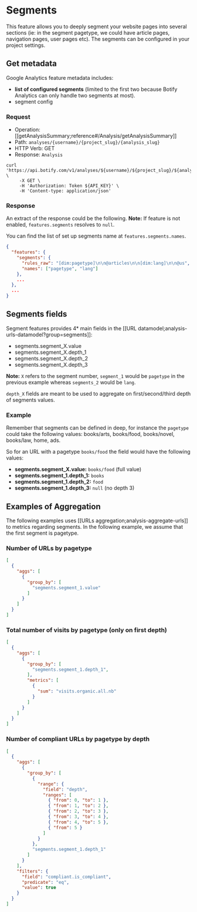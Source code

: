 # Segments

This feature allows you to deeply segment your website pages into several sections (ie: in the segment pagetype, we could have article pages, navigation pages, user pages etc).
The segments can be configured in your project settings.


## Get metadata

Google Analytics feature metadata includes:
- **list of configured segments** (limited to the first two because Botify Analytics can only handle two segments at most).
- segment config

### Request

- Operation: [[getAnalysisSummary;reference#/Analysis/getAnalysisSummary]]
- Path: `analyses/{username}/{project_slug}/{analysis_slug}`
- HTTP Verb: GET
- Response: `Analysis`

```SH
curl 'https://api.botify.com/v1/analyses/${username}/${project_slug}/${analysis_slug}' \
     -X GET \
     -H 'Authorization: Token ${API_KEY}' \
     -H 'Content-type: application/json'
```

### Response

An extract of the response could be the following.
**Note:** If feature is not enabled, `features.segments` resolves to `null`.

You can find the list of set up segments name at `features.segments.names`.

```JSON
{
  "features": {
    "segments": {
      "rules_raw": "[dim:pagetype]\n\n@articles\n\n[dim:lang]\n\n@us",
      "names": ["pagetype", "lang"]
    },
    ...
  },
  ...
}
```


## Segments fields

Segment features provides 4* main fields in the [[URL datamodel;analysis-urls-datamodel?group=segments]]:

- segments.segment_X.value
- segments.segment_X.depth_1
- segments.segment_X.depth_2
- segments.segment_X.depth_3

**Note:** `X` refers to the segment number, `segment_1` would be `pagetype` in the previous example whereas `segments_2` would be `lang`.

`depth_X` fields are meant to be used to aggregate on first/second/third depth of segments values.

### Example

Remember that segments can be defined in deep, for instance the `pagetype` could take the following values: books/arts, books/food, books/novel, books/law, home, ads.

So for an URL with a pagetype `books/food` the field would have the following values:

- **segments.segment_X.value:** `books/food` (full value)
- **segments.segment_1.depth_1:** `books`
- **segments.segment_1.depth_2:** `food`
- **segments.segment_1.depth_3:** `null` (no depth 3)


## Examples of Aggregation

The following examples uses [[URLs aggregation;analysis-aggregate-urls]] to metrics regarding segments.
In the following example, we assume that the first segment is pagetype.

### Number of URLs by pagetype

```JSON
[
  {
    "aggs": [
      {
        "group_by": [
          "segments.segment_1.value"
        ]
      }
    ]
  }
]
```

### Total number of visits by pagetype (only on first depth)

```JSON
[
  {
    "aggs": [
      {
        "group_by": [
          "segments.segment_1.depth_1",
        ],
        "metrics": [
          {
            "sum": "visits.organic.all.nb"
          }
        ]
      }
    ]
  }
]
```

### Number of compliant URLs by pagetype by depth

```JSON
[
  {
    "aggs": [
      {
        "group_by": [
          {
            "range": {
              "field": "depth",
              "ranges": [
                { "from": 0, "to": 1 },
                { "from": 1, "to": 2 },
                { "from": 2, "to": 3 },
                { "from": 3, "to": 4 },
                { "from": 4, "to": 5 },
                { "from": 5 }
              ]
            }
          },
          "segments.segment_1.depth_1"
        ]
      }
    ],
    "filters": {
      "field": "compliant.is_compliant",
      "predicate": "eq",
      "value": true
    }
  }
]
```
